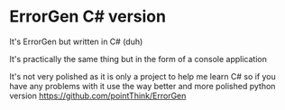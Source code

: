 # ErrorGen C# version
It's ErrorGen but written in C# (duh)

It's practically the same thing but in the form of a console application

It's not very polished as it is only a project to help me learn C# so if you have any problems with it use the way better and more polished python version https://github.com/pointThink/ErrorGen
